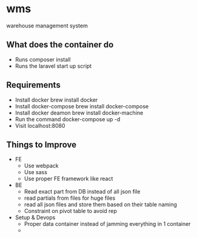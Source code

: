 # wms
warehouse management system


## What does the container do
- Runs composer install
- Runs the laravel start up script

## Requirements
- Install docker
brew install docker
- Install docker-compose
brew install docker-compose 
- Install docker deamon
brew install docker-machine
- Run the command
 docker-compose up -d 
- Visit localhost:8080


## Things to Improve

- FE
	- Use webpack
	- Use sass
	- Use proper FE framework like react
- BE
	- Read exact part from DB instead of all json file
	- read partials from files for huge files
	- read all json files and store them based on their table naming
	- Constraint on pivot table to avoid rep
- Setup & Devops
	- Proper data container instead of jamming everything in 1 container
	- 
